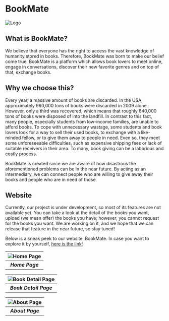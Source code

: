 # BookMate
![Logo](https://github.com/KevinTheDude511/bookmate/blob/main/img/logo/logo_stupid.png)
## What is BookMate?
We believe that everyone has the right to access the vast knowledge of humanity stored in books. Therefore, BookMate was born to make our belief come true. BookMate is a platform which allows book lovers to meet online, engage in conversations, discover their new favorite genres and on top of that, exchange books. 

## Why we choose this?
Every year, a massive amount of books are discarded. In the USA, approximately 960,000 tons of books were discarded in 2009 alone. However, only a third was recovered, which means that roughly 640,000 tons of books were disposed of into the landfill. In contrast to this fact, many people, especially students from low-income families, are unable to afford books. To cope with unnecessary wastage, some students and book lovers look for a way to sell their used books, to exchange with a like-minded fellow, or to give them away to people in need. Even so, they meet some unforeseeable difficulties, such as expensive shipping fees or lack of suitable receivers in their area. To many, book giving can be a laborious and costly process.

BookMate is created since we are aware of how disastrous the aforementioned problems can be in the near future. By acting as an intermediary, we can connect people who are willing to give away their books and people who are in need of those.

## Website
Currently, our project is under development, so most of its features are not available yet. You can take a look at the detail of the books you want, upload (we mean offer) the books you have; however, you cannot request for the books you want. We are working on it, and we hope that we can release that feature in the near future, so stay tuned! 

Below is a sneak peek to our website, BookMate. In case you want to explore it by yourself, [here is the link!](http://34.92.188.15/index.php)

| ![Home Page](https://user-images.githubusercontent.com/98366080/226150321-79f51513-7b66-4067-ad0a-988df216672c.png) |
|:--:|
| ***Home Page*** |

| ![Book Detail Page](https://user-images.githubusercontent.com/98366080/226150320-37894ee4-5e42-47f8-b262-409261f95a2e.png) |
|:--:|
| ***Book Detail Page*** |

| ![About Page](https://user-images.githubusercontent.com/98366080/226150323-a30789e2-6012-4dc8-b4ec-8733513ce555.png) |
|:--:|
| ***About Page*** |
